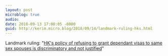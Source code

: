 ```yaml
---
layout: post
microblog: true
audio: 
date: 2018-09-13 17:08:05 -0800
guid: http://kerim.micro.blog/2018/09/14/landmark-ruling-hks.html
---
```

Landmark ruling: "[HK's policy of refusing to grant dependant visas to same sex spouses is discriminatory and not justified](https://www.lexology.com/library/detail.aspx?g=02179ca4-9f2e-4469-906d-cfce65b49c0d&utm_source=lexology+daily+newsfeed&utm_medium=html+email+-+body+-+general+section&utm_campaign=lexology+subscriber+daily+feed&utm_content=lexology+daily+newsfeed+2018-09-12&utm_term=)"
